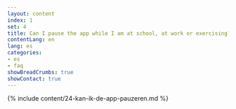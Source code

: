 ```yaml
---
layout: content
index: 1
set: 4
title: Can I pause the app while I am at school, at work or exercising?
contentLang: en
lang: es
categories:
- es
- faq
showBreadCrumbs: true
showContact: true
---
```

{% include content/24-kan-ik-de-app-pauzeren.md %}
